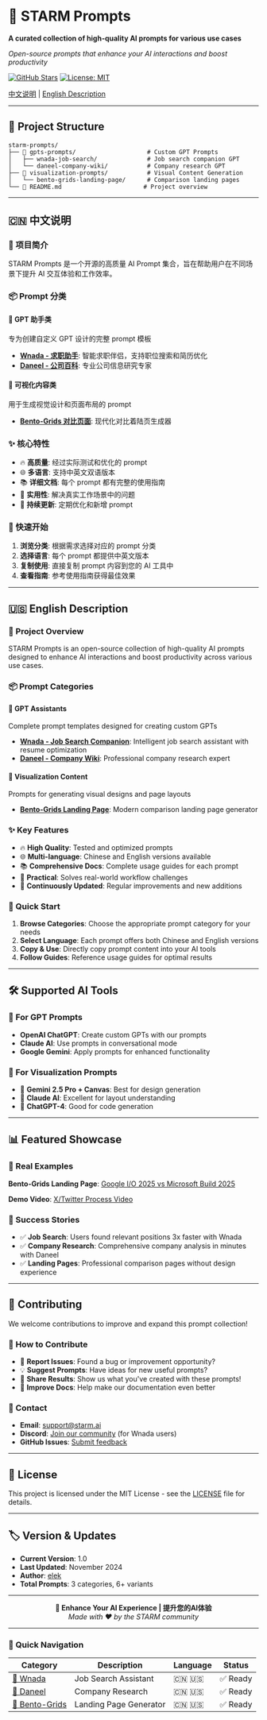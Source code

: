# 🚀 STARM Prompts

**A curated collection of high-quality AI prompts for various use cases**

*Open-source prompts that enhance your AI interactions and boost productivity*

[![GitHub Stars](https://img.shields.io/github/stars/elekchen/starm-prompts?style=social)](https://github.com/elekchen/starm-prompts)
[![License: MIT](https://img.shields.io/badge/License-MIT-yellow.svg)](https://opensource.org/licenses/MIT)

[中文说明](#中文说明) | [English Description](#english-description)

---

## 📁 Project Structure

```
starm-prompts/
├── 🤖 gpts-prompts/                    # Custom GPT Prompts
│   ├── wnada-job-search/              # Job search companion GPT
│   └── daneel-company-wiki/           # Company research GPT
├── 🎨 visualization-prompts/           # Visual Content Generation
│   └── bento-grids-landing-page/      # Comparison landing pages
└── 📖 README.md                       # Project overview
```

---

## 🇨🇳 中文说明

### 🎯 项目简介

STARM Prompts 是一个开源的高质量 AI Prompt 集合，旨在帮助用户在不同场景下提升 AI 交互体验和工作效率。

### 📦 Prompt 分类

#### 🤖 GPT 助手类
专为创建自定义 GPT 设计的完整 prompt 模板

- **[Wnada - 求职助手](./gpts-prompts/wnada-job-search/)**: 智能求职伴侣，支持职位搜索和简历优化
- **[Daneel - 公司百科](./gpts-prompts/daneel-company-wiki/)**: 专业公司信息研究专家

#### 🎨 可视化内容类
用于生成视觉设计和页面布局的 prompt

- **[Bento-Grids 对比页面](./visualization-prompts/bento-grids-landing-page/)**: 现代化对比着陆页生成器

### ✨ 核心特性

- 🔥 **高质量**: 经过实际测试和优化的 prompt
- 🌐 **多语言**: 支持中英文双语版本
- 📚 **详细文档**: 每个 prompt 都有完整的使用指南
- 🎯 **实用性**: 解决真实工作场景中的问题
- 🔄 **持续更新**: 定期优化和新增 prompt

### 🚀 快速开始

1. **浏览分类**: 根据需求选择对应的 prompt 分类
2. **选择语言**: 每个 prompt 都提供中英文版本
3. **复制使用**: 直接复制 prompt 内容到您的 AI 工具中
4. **查看指南**: 参考使用指南获得最佳效果

---

## 🇺🇸 English Description

### 🎯 Project Overview

STARM Prompts is an open-source collection of high-quality AI prompts designed to enhance AI interactions and boost productivity across various use cases.

### 📦 Prompt Categories

#### 🤖 GPT Assistants
Complete prompt templates designed for creating custom GPTs

- **[Wnada - Job Search Companion](./gpts-prompts/wnada-job-search/)**: Intelligent job search assistant with resume optimization
- **[Daneel - Company Wiki](./gpts-prompts/daneel-company-wiki/)**: Professional company research expert

#### 🎨 Visualization Content
Prompts for generating visual designs and page layouts

- **[Bento-Grids Landing Page](./visualization-prompts/bento-grids-landing-page/)**: Modern comparison landing page generator

### ✨ Key Features

- 🔥 **High Quality**: Tested and optimized prompts
- 🌐 **Multi-language**: Chinese and English versions available
- 📚 **Comprehensive Docs**: Complete usage guides for each prompt
- 🎯 **Practical**: Solves real-world workflow challenges
- 🔄 **Continuously Updated**: Regular improvements and new additions

### 🚀 Quick Start

1. **Browse Categories**: Choose the appropriate prompt category for your needs
2. **Select Language**: Each prompt offers both Chinese and English versions
3. **Copy & Use**: Directly copy prompt content into your AI tools
4. **Follow Guides**: Reference usage guides for optimal results

---

## 🛠️ Supported AI Tools

### 🤖 For GPT Prompts
- **OpenAI ChatGPT**: Create custom GPTs with our prompts
- **Claude AI**: Use prompts in conversational mode
- **Google Gemini**: Apply prompts for enhanced functionality

### 🎨 For Visualization Prompts
- 🥇 **Gemini 2.5 Pro + Canvas**: Best for design generation
- 🥈 **Claude AI**: Excellent for layout understanding
- 🥉 **ChatGPT-4**: Good for code generation

---

## 📊 Featured Showcase

### 🌟 Real Examples

**Bento-Grids Landing Page**: [Google I/O 2025 vs Microsoft Build 2025](https://gemini.google.com/share/2e2cd57a973e)

**Demo Video**: [X/Twitter Process Video](https://x.com/elekchen/status/1925915733680144669)

### 🎯 Success Stories

- ✅ **Job Search**: Users found relevant positions 3x faster with Wnada
- ✅ **Company Research**: Comprehensive company analysis in minutes with Daneel  
- ✅ **Landing Pages**: Professional comparison pages without design experience

---

## 🤝 Contributing

We welcome contributions to improve and expand this prompt collection!

### 📝 How to Contribute

- 🐛 **Report Issues**: Found a bug or improvement opportunity?
- 💡 **Suggest Prompts**: Have ideas for new useful prompts?
- 🌟 **Share Results**: Show us what you've created with these prompts!
- 📖 **Improve Docs**: Help make our documentation even better

### 📧 Contact

- **Email**: [support@starm.ai](mailto:support@starm.ai)
- **Discord**: [Join our community](https://discord.gg/fQ8q7n2q) (for Wnada users)
- **GitHub Issues**: [Submit feedback](https://github.com/elekchen/starm-prompts/issues)

---

## 📄 License

This project is licensed under the MIT License - see the [LICENSE](LICENSE) file for details.

---

## 🏷️ Version & Updates

- **Current Version**: 1.0
- **Last Updated**: November 2024
- **Author**: [elek](https://github.com/elekchen)
- **Total Prompts**: 3 categories, 6+ variants

---

<p align="center">
  <strong>🎯 Enhance Your AI Experience | 提升您的AI体验</strong><br>
  <em>Made with ❤️ by the STARM community</em>
</p>

---

### 🔗 Quick Navigation

| Category | Description | Language | Status |
|----------|-------------|----------|--------|
| [🤖 Wnada](./gpts-prompts/wnada-job-search/) | Job Search Assistant | 🇨🇳 🇺🇸 | ✅ Ready |
| [🏢 Daneel](./gpts-prompts/daneel-company-wiki/) | Company Research | 🇨🇳 🇺🇸 | ✅ Ready |
| [🎨 Bento-Grids](./visualization-prompts/bento-grids-landing-page/) | Landing Page Generator | 🇨🇳 🇺🇸 | ✅ Ready |
